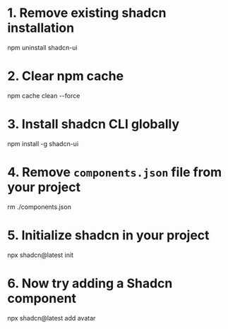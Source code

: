 # 1. Remove existing shadcn installation
npm uninstall shadcn-ui

# 2. Clear npm cache
npm cache clean --force

# 3. Install shadcn CLI globally
npm install -g shadcn-ui

# 4. Remove `components.json` file from your project
rm ./components.json

# 5. Initialize shadcn in your project
npx shadcn@latest init

# 6. Now try adding a Shadcn component
npx shadcn@latest add avatar